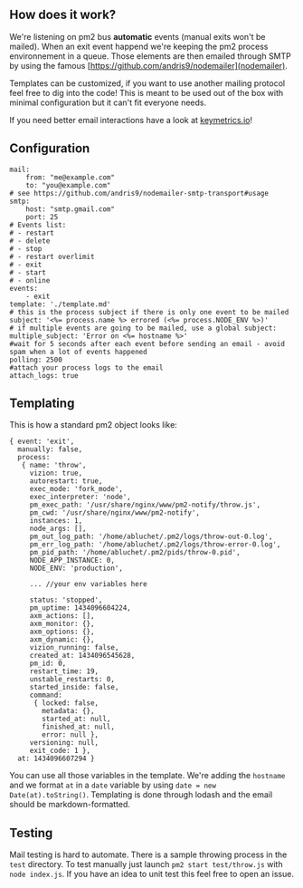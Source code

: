 ## How does it work?

We're listening on pm2 bus **automatic** events (manual exits won't be mailed). When an exit event happend we're keeping the pm2 process environnement in a queue. Those elements are then emailed through SMTP by using the famous [https://github.com/andris9/nodemailer](nodemailer).

Templates can be customized, if you want to use another mailing protocol feel free to dig into the code! This is meant to be used out of the box with minimal configuration but it can't fit everyone needs.

If you need better email interactions have a look at [keymetrics.io](Keymetrics)!

## Configuration

```
mail:
    from: "me@example.com"
    to: "you@example.com"
# see https://github.com/andris9/nodemailer-smtp-transport#usage
smtp:
    host: "smtp.gmail.com"
    port: 25
# Events list:
# - restart
# - delete
# - stop
# - restart overlimit
# - exit
# - start
# - online
events:
    - exit
template: './template.md'
# this is the process subject if there is only one event to be mailed
subject: '<%= process.name %> errored (<%= process.NODE_ENV %>)'
# if multiple events are going to be mailed, use a global subject:
multiple_subject: 'Error on <%= hostname %>'
#wait for 5 seconds after each event before sending an email - avoid spam when a lot of events happened
polling: 2500 
#attach your process logs to the email
attach_logs: true 
```

## Templating

This is how a standard pm2 object looks like:

```
{ event: 'exit',
  manually: false,
  process:
   { name: 'throw',
     vizion: true,
     autorestart: true,
     exec_mode: 'fork_mode',
     exec_interpreter: 'node',
     pm_exec_path: '/usr/share/nginx/www/pm2-notify/throw.js',
     pm_cwd: '/usr/share/nginx/www/pm2-notify',
     instances: 1,
     node_args: [],
     pm_out_log_path: '/home/abluchet/.pm2/logs/throw-out-0.log',
     pm_err_log_path: '/home/abluchet/.pm2/logs/throw-error-0.log',
     pm_pid_path: '/home/abluchet/.pm2/pids/throw-0.pid',
     NODE_APP_INSTANCE: 0,
     NODE_ENV: 'production',

     ... //your env variables here

     status: 'stopped',
     pm_uptime: 1434096604224,
     axm_actions: [],
     axm_monitor: {},
     axm_options: {},
     axm_dynamic: {},
     vizion_running: false,
     created_at: 1434096545628,
     pm_id: 0,
     restart_time: 19,
     unstable_restarts: 0,
     started_inside: false,
     command:
      { locked: false,
        metadata: {},
        started_at: null,
        finished_at: null,
        error: null },
     versioning: null,
     exit_code: 1 },
  at: 1434096607294 }
```

You can use all those variables in the template. We're adding the `hostname` and we format `at` in a `date` variable by using `date = new Date(at).toString()`.
Templating is done through lodash and the email should be markdown-formatted.

## Testing

Mail testing is hard to automate. There is a sample throwing process in the `test` directory. To test manually just launch `pm2 start test/throw.js` with `node index.js`.
If you have an idea to unit test this feel free to open an issue.
